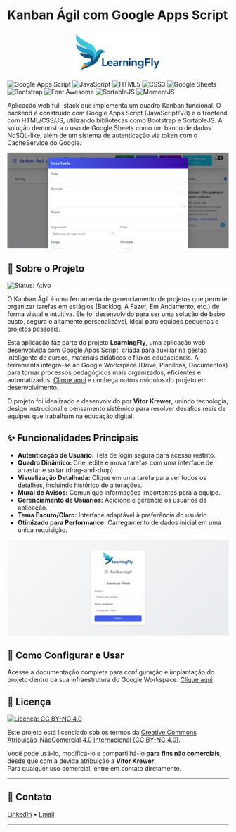 # Kanban Ágil com Google Apps Script
<p align="center">
  <img src="docs/images/logo-learning-fly-full.png" alt="Logo do LearningFly" width="200">
</p>

![Google Apps Script](https://img.shields.io/badge/Google%20Apps%20Script-4285F4?style=flat-square&logo=google&logoColor=white)
![JavaScript](https://img.shields.io/badge/JavaScript-F7DF1E?style=flat-square&logo=javascript&logoColor=black)
![HTML5](https://img.shields.io/badge/HTML5-E34F26?style=flat-square&logo=html5&logoColor=white)
![CSS3](https://img.shields.io/badge/CSS3-1572B6?style=flat-square&logo=css3&logoColor=white)
![Google Sheets](https://img.shields.io/badge/Google%20Sheets-34A853?style=flat-square&logo=google-sheets&logoColor=white)
![Bootstrap](https://img.shields.io/badge/Bootstrap-7952B3?style=flat-square&logo=bootstrap&logoColor=white)
![Font Awesome](https://img.shields.io/badge/Font%20Awesome-528DD7?style=flat-square&logo=font-awesome&logoColor=white)
![SortableJS](https://img.shields.io/badge/SortableJS-212529?style=flat-square&logo=javascript&logoColor=white)
![MomentJS](https://img.shields.io/badge/MomentJS-212529?style=flat-square&logo=javascript&logoColor=white)

Aplicação web full-stack que implementa um quadro Kanban funcional. O backend é construído com Google Apps Script (JavaScript/V8) e o frontend com HTML/CSS/JS, utilizando bibliotecas como Bootstrap e SortableJS. A solução demonstra o uso de Google Sheets como um banco de dados NoSQL-like, além de um sistema de autenticação via token com o CacheService do Google.

<p align="center">
  <img src="docs/images/Screenshot_2_kanbanAgil.png" alt="Screenshot kanbanAgil" width="800">
</p>

## 🎯 Sobre o Projeto
![Status: Ativo](https://img.shields.io/badge/Status-Ativo-brightgreen?style=flat-square)

O Kanban Ágil é uma ferramenta de gerenciamento de projetos que permite organizar tarefas em estágios (Backlog, A Fazer, Em Andamento, etc.) de forma visual e intuitiva. Ele foi desenvolvido para ser uma solução de baixo custo, segura e altamente personalizável, ideal para equipes pequenas e projetos pessoais.

Esta aplicação faz parte do projeto **LearningFly**, uma aplicação web desenvolvida com Google Apps Script, criada para auxiliar na gestão inteligente de cursos, materiais didáticos e fluxos educacionais. A ferramenta integra-se ao Google Workspace (Drive, Planilhas, Documentos) para tornar processos pedagógicos mais organizados, eficientes e automatizados. [Clique aqui](https://github.com/vitorkrewer/learning-fly-gapps) e conheça outros módulos do projeto em desenvolvimento.

O projeto foi idealizado e desenvolvido por **Vitor Krewer**, unindo tecnologia, design instrucional e pensamento sistêmico para resolver desafios reais de equipes que trabalham na educação digital.

## ✨ Funcionalidades Principais

* **Autenticação de Usuário:** Tela de login segura para acesso restrito.
* **Quadro Dinâmico:** Crie, edite e mova tarefas com uma interface de arrastar e soltar (drag-and-drop).
* **Visualização Detalhada:** Clique em uma tarefa para ver todos os detalhes, incluindo histórico de alterações.
* **Mural de Avisos:** Comunique informações importantes para a equipe.
* **Gerenciamento de Usuários:** Adicione e gerencie os usuários da aplicação.
* **Tema Escuro/Claro:** Interface adaptável à preferência do usuário.
* **Otimizado para Performance:** Carregamento de dados inicial em uma única requisição.

<p align="center">
  <img src="docs/images/Screenshot_1_kanbanAgil.png" alt="Screenshot kanbanAgil" width="800">
</p>


## 🚀 Como Configurar e Usar

Acesse a documentação completa para configuração e implantação do projeto dentro da sua infraestrutura do Google Workspace.  [Clique aqui](docs/index.md)


## 📄 Licença

[![Licença: CC BY-NC 4.0](https://licensebuttons.net/l/by-nc/4.0/88x31.png)](https://creativecommons.org/licenses/by-nc/4.0/)

Este projeto está licenciado sob os termos da [Creative Commons Atribuição-NãoComercial 4.0 Internacional (CC BY-NC 4.0)](https://creativecommons.org/licenses/by-nc/4.0/).

Você pode usá-lo, modificá-lo e compartilhá-lo **para fins não comerciais**, desde que com a devida atribuição a **Vitor Krewer**.  
Para qualquer uso comercial, entre em contato diretamente.

---

## 🤝 Contato

[LinkedIn](https://www.linkedin.com/in/vitorkrewer) • [Email](mailto:vitormkrewer@gmail.com)

---
